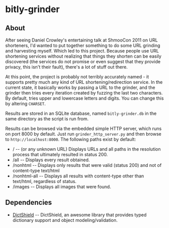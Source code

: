 bitly-grinder
=============

About
-----

After seeing Daniel Crowley's entertaining talk at ShmooCon 2011 on URL
shorteners, I'd wanted to put together something to do some URL grinding
and harvesting myself.  Which led to this project.  Because people use
URL shortening services without realizing that things they shorten can
be easily discovered (the services do not promise or even suggest that they
provide privacy, this isn't their fault), there's a lot of stuff out there.

At this point, the project is probably not terribly accurately named - it
supports pretty much any kind of URL shortening/redirection service.  In
the current state, it basically works by passing a URL to the grinder,
and the grinder then tries every iteration created by fuzzing the last two
characters.  By default, tries upper and lowercase letters and digits.  You
can change this by altering `CHARSET`.

Results are stored in an SQLite database, named `bitly-grinder.db` in the
same directory as the script is run from.

Results can be browsed via the embedded simple HTTP server, which runs on
port 8000 by default.  Just run `grinder_http_server.py` and then browse to
`http://localhost:8000`.  The following paths exist by default:

* / -- (or any unknown URL) Displays URLs and all paths in the resolution
  process that ultimately resulted in status 200.
* /all -- Displays every result obtained.
* /nonhtml -- Displays only results that were valid (status 200) and
  not of content-type text/html
* /nonhtml-all -- Displays all results with content-type other than
  text/html, regardless of status.
* /images -- Displays all images that were found.

Dependencies
------------

* [DictShield](http://github.com/j2labs/dictshield) -- DictShield, an
  awesome library that provides typed dictionary support and object
  modeling/validation.
